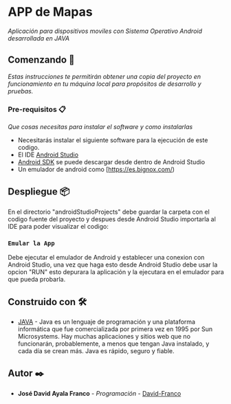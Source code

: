 # APP de Mapas

_Aplicación para dispositivos moviles con Sistema Operativo Android desarrollada en JAVA_

## Comenzando 🚀

_Estas instrucciones te permitirán obtener una copia del proyecto en funcionamiento en tu máquina local para propósitos de desarrollo y pruebas._

### Pre-requisitos 📋

_Que cosas necesitas para instalar el software y como instalarlas_

* Necesitarás  instalar el siguiente software para la ejecución de este codigo.
* El IDE [Android Studio](https://developer.android.com/)
* [Android SDK](https://code.tutsplus.com/es/tutorials/the-android-sdk-tutorial--cms-34623) se puede descargar desde dentro de Android Studio
* Un emulador de android como [https://es.bignox.com/)

## Despliegue 📦

En el directorio "androidStudioProjects" debe guardar la carpeta con el codigo fuente del proyecto y despues desde Android Studio importarla al IDE para poder visualizar el codigo:

### `Emular la App`

Debe ejecutar el emulador de Android y establecer una conexion con Android Studio, una vez que haga esto desde Android Studio debe usar la opcion "RUN" esto depurara la aplicación y la ejecutara en el emulador para que pueda probarla.

## Construido con 🛠️

* [JAVA](https://docs.oracle.com/en/java/) - Java es un lenguaje de programación y una plataforma informática que fue comercializada por primera vez en 1995 por Sun Microsystems. Hay muchas aplicaciones y sitios web que no funcionarán, probablemente, a menos que tengan Java instalado, y cada día se crean más. Java es rápido, seguro y fiable.

## Autor ✒️

* **José David Ayala Franco** - *Programación* - [David-Franco](https://github.com/DavidFranco3)
